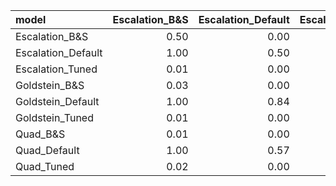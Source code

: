 |model              | Escalation_B&S| Escalation_Default| Escalation_Tuned| Goldstein_B&S| Goldstein_Default| Goldstein_Tuned| Quad_B&S| Quad_Default| Quad_Tuned|
|:------------------|--------------:|------------------:|----------------:|-------------:|-----------------:|---------------:|--------:|------------:|----------:|
|Escalation_B&S     |           0.50|               0.00|             0.99|          0.97|              0.00|            0.99|     0.99|         0.00|       0.98|
|Escalation_Default |           1.00|               0.50|             1.00|          1.00|              0.16|            1.00|     1.00|         0.43|       1.00|
|Escalation_Tuned   |           0.01|               0.00|             0.50|          0.36|              0.00|            0.47|     0.61|         0.00|       0.34|
|Goldstein_B&S      |           0.03|               0.00|             0.64|          0.50|              0.00|            0.62|     0.72|         0.00|       0.51|
|Goldstein_Default  |           1.00|               0.84|             1.00|          1.00|              0.50|            1.00|     1.00|         0.82|       1.00|
|Goldstein_Tuned    |           0.01|               0.00|             0.53|          0.38|              0.00|            0.50|     0.63|         0.00|       0.37|
|Quad_B&S           |           0.01|               0.00|             0.39|          0.28|              0.00|            0.37|     0.50|         0.00|       0.26|
|Quad_Default       |           1.00|               0.57|             1.00|          1.00|              0.18|            1.00|     1.00|         0.50|       1.00|
|Quad_Tuned         |           0.02|               0.00|             0.66|          0.49|              0.00|            0.63|     0.74|         0.00|       0.50|
